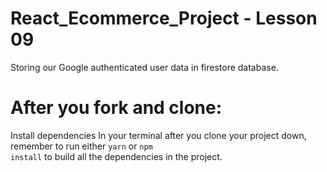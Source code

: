 # React_Ecommerce_Project - Lesson 09
Storing our Google authenticated user data in firestore database.

# After you fork and clone:
Install dependencies
In your terminal after you clone your project down, remember to run either <code>yarn</code> or <code>npm install</code> to build all the dependencies in the project.
